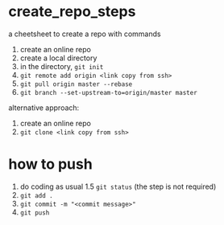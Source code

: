 # create_repo_steps
a cheetsheet to create a repo with commands

1. create an online repo
2. create a local directory
3. in the directory, ```git init```
4. ```git remote add origin <link copy from ssh>```
5. ```git pull origin master --rebase```
6. ```git branch --set-upstream-to=origin/master master```


alternative approach:

1. create an online repo
2. ```git clone <link copy from ssh>```

# how to push

1. do coding as usual
1.5 ```git status``` (the step is not required)
2. ```git add .```
3. ```git commit -m "<commit message>"```
4. ```git push ```
